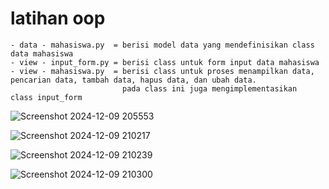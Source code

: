 # latihan oop
    - data - mahasiswa.py  = berisi model data yang mendefinisikan class data mahasiswa
    - view - input_form.py = berisi class untuk form input data mahasiswa
    - view - mahasiswa.py  = berisi class untuk proses menampilkan data, pencarian data, tambah data, hapus data, dan ubah data. 
                             pada class ini juga mengimplementasikan class input_form
                          
![Screenshot 2024-12-09 205553](https://github.com/user-attachments/assets/08cbaef0-9aad-4112-84fa-c23e7d2cb22d)

![Screenshot 2024-12-09 210217](https://github.com/user-attachments/assets/4000452d-819a-476a-ab8c-80b155ee195c)

![Screenshot 2024-12-09 210239](https://github.com/user-attachments/assets/2773920c-8b34-43b4-b884-39f26e317184)

![Screenshot 2024-12-09 210300](https://github.com/user-attachments/assets/1fd29d8c-9ac0-4d32-ac07-da3e52df22d5)
